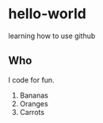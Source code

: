 # hello-world
learning how to use github

## Who

I code for fun.

1. Bananas
2. Oranges
3. Carrots

